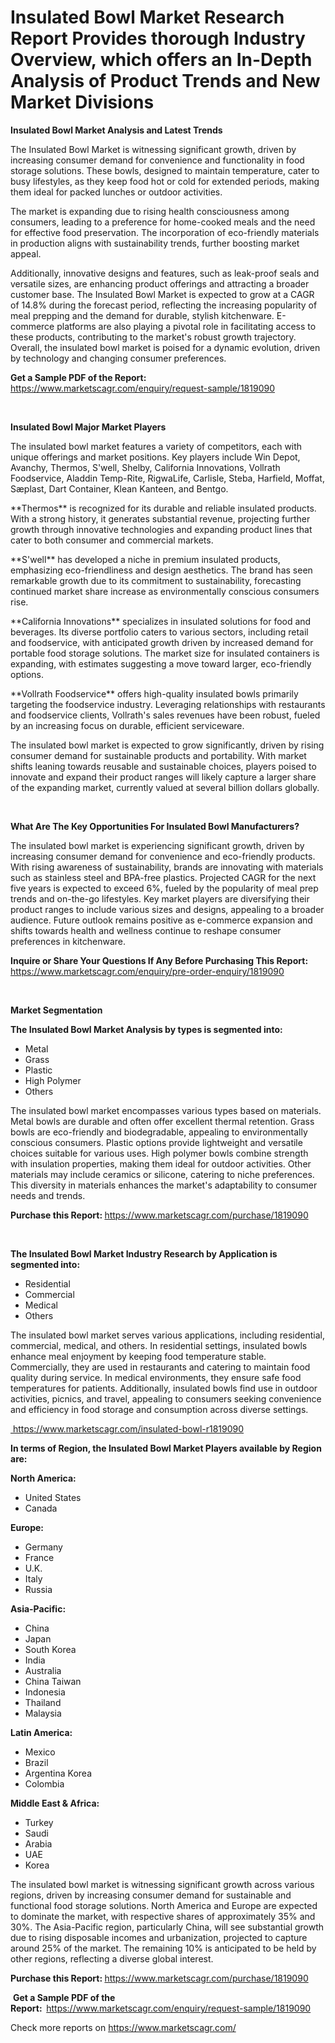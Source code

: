 <p><h1>Insulated Bowl Market Research Report Provides thorough Industry Overview, which offers an In-Depth Analysis of Product Trends and New Market Divisions</h1></p><p><strong>Insulated Bowl Market Analysis and Latest Trends</strong></p>
<p><p>The Insulated Bowl Market is witnessing significant growth, driven by increasing consumer demand for convenience and functionality in food storage solutions. These bowls, designed to maintain temperature, cater to busy lifestyles, as they keep food hot or cold for extended periods, making them ideal for packed lunches or outdoor activities. </p><p>The market is expanding due to rising health consciousness among consumers, leading to a preference for home-cooked meals and the need for effective food preservation. The incorporation of eco-friendly materials in production aligns with sustainability trends, further boosting market appeal. </p><p>Additionally, innovative designs and features, such as leak-proof seals and versatile sizes, are enhancing product offerings and attracting a broader customer base. The Insulated Bowl Market is expected to grow at a CAGR of 14.8% during the forecast period, reflecting the increasing popularity of meal prepping and the demand for durable, stylish kitchenware. E-commerce platforms are also playing a pivotal role in facilitating access to these products, contributing to the market's robust growth trajectory. Overall, the insulated bowl market is poised for a dynamic evolution, driven by technology and changing consumer preferences.</p></p>
<p><strong>Get a Sample PDF of the Report:&nbsp;</strong> <a href="https://www.marketscagr.com/enquiry/request-sample/1819090?utm_campaign=2822&utm_medium=2&utm_source=Github&utm_content=ia&utm_term=04042025&utm_id=insulated-bowl">https://www.marketscagr.com/enquiry/request-sample/1819090</a></p>
<p>&nbsp;</p>
<p><strong>Insulated Bowl Major Market Players</strong></p>
<p><p>The insulated bowl market features a variety of competitors, each with unique offerings and market positions. Key players include Win Depot, Avanchy, Thermos, S'well, Shelby, California Innovations, Vollrath Foodservice, Aladdin Temp-Rite, RigwaLife, Carlisle, Steba, Harfield, Moffat, Sæplast, Dart Container, Klean Kanteen, and Bentgo.</p><p>**Thermos** is recognized for its durable and reliable insulated products. With a strong history, it generates substantial revenue, projecting further growth through innovative technologies and expanding product lines that cater to both consumer and commercial markets.</p><p>**S'well** has developed a niche in premium insulated products, emphasizing eco-friendliness and design aesthetics. The brand has seen remarkable growth due to its commitment to sustainability, forecasting continued market share increase as environmentally conscious consumers rise.</p><p>**California Innovations** specializes in insulated solutions for food and beverages. Its diverse portfolio caters to various sectors, including retail and foodservice, with anticipated growth driven by increased demand for portable food storage solutions. The market size for insulated containers is expanding, with estimates suggesting a move toward larger, eco-friendly options.</p><p>**Vollrath Foodservice** offers high-quality insulated bowls primarily targeting the foodservice industry. Leveraging relationships with restaurants and foodservice clients, Vollrath's sales revenues have been robust, fueled by an increasing focus on durable, efficient serviceware.</p><p>The insulated bowl market is expected to grow significantly, driven by rising consumer demand for sustainable products and portability. With market shifts leaning towards reusable and sustainable choices, players poised to innovate and expand their product ranges will likely capture a larger share of the expanding market, currently valued at several billion dollars globally.</p></p>
<p>&nbsp;</p>
<p><strong>What Are The Key Opportunities For Insulated Bowl Manufacturers?</strong></p>
<p><p>The insulated bowl market is experiencing significant growth, driven by increasing consumer demand for convenience and eco-friendly products. With rising awareness of sustainability, brands are innovating with materials such as stainless steel and BPA-free plastics. Projected CAGR for the next five years is expected to exceed 6%, fueled by the popularity of meal prep trends and on-the-go lifestyles. Key market players are diversifying their product ranges to include various sizes and designs, appealing to a broader audience. Future outlook remains positive as e-commerce expansion and shifts towards health and wellness continue to reshape consumer preferences in kitchenware.</p></p>
<p><strong>Inquire or Share Your Questions If Any Before Purchasing This Report:</strong> <a href="https://www.marketscagr.com/enquiry/pre-order-enquiry/1819090?utm_campaign=2822&utm_medium=2&utm_source=Github&utm_content=ia&utm_term=04042025&utm_id=insulated-bowl">https://www.marketscagr.com/enquiry/pre-order-enquiry/1819090</a></p>
<p>&nbsp;</p>
<p><strong>Market Segmentation</strong></p>
<p><strong>The Insulated Bowl Market Analysis by types is segmented into:</strong></p>
<p><ul><li>Metal</li><li>Grass</li><li>Plastic</li><li>High Polymer</li><li>Others</li></ul></p>
<p><p>The insulated bowl market encompasses various types based on materials. Metal bowls are durable and often offer excellent thermal retention. Grass bowls are eco-friendly and biodegradable, appealing to environmentally conscious consumers. Plastic options provide lightweight and versatile choices suitable for various uses. High polymer bowls combine strength with insulation properties, making them ideal for outdoor activities. Other materials may include ceramics or silicone, catering to niche preferences. This diversity in materials enhances the market's adaptability to consumer needs and trends.</p></p>
<p><strong>Purchase this Report:&nbsp;</strong><a href="https://www.marketscagr.com/purchase/1819090?utm_campaign=2822&utm_medium=2&utm_source=Github&utm_content=ia&utm_term=04042025&utm_id=insulated-bowl">https://www.marketscagr.com/purchase/1819090</a></p>
<p>&nbsp;</p>
<p><strong>The Insulated Bowl Market Industry Research by Application is segmented into:</strong></p>
<p><ul><li>Residential</li><li>Commercial</li><li>Medical</li><li>Others</li></ul></p>
<p><p>The insulated bowl market serves various applications, including residential, commercial, medical, and others. In residential settings, insulated bowls enhance meal enjoyment by keeping food temperature stable. Commercially, they are used in restaurants and catering to maintain food quality during service. In medical environments, they ensure safe food temperatures for patients. Additionally, insulated bowls find use in outdoor activities, picnics, and travel, appealing to consumers seeking convenience and efficiency in food storage and consumption across diverse settings.</p></p>
<p><a href="https://www.marketscagr.com/insulated-bowl-r1819090?utm_campaign=2822&utm_medium=2&utm_source=Github&utm_content=ia&utm_term=04042025&utm_id=insulated-bowl">&nbsp;https://www.marketscagr.com/insulated-bowl-r1819090</a></p>
<p><strong>In terms of Region, the Insulated Bowl Market Players available by Region are:</strong></p>
<p>
    <p> <strong> North America: </strong>
        <ul>
            <li>United States</li>
            <li>Canada</li>
        </ul>
        </p> 
    <p> <strong> Europe: </strong>
        <ul>
            <li>Germany</li>
            <li>France</li>
            <li>U.K.</li>
            <li>Italy</li>
            <li>Russia</li>
        </ul>
        </p> 
    <p> <strong> Asia-Pacific: </strong>
        <ul>
            <li>China</li>
            <li>Japan</li>
            <li>South Korea</li>
            <li>India</li>
            <li>Australia</li>
            <li>China Taiwan</li>
            <li>Indonesia</li>
            <li>Thailand</li>
            <li>Malaysia</li>
        </ul>
        </p> 
    <p> <strong> Latin America: </strong>
        <ul>
            <li>Mexico</li>
            <li>Brazil</li>
            <li>Argentina Korea</li>
            <li>Colombia</li>
        </ul>
        </p> 
    <p> <strong> Middle East & Africa: </strong>
        <ul>
            <li>Turkey</li>
            <li>Saudi</li>
            <li>Arabia</li>
            <li>UAE</li>
            <li>Korea</li>
        </ul>
    </p>
    </p>
<p><p>The insulated bowl market is witnessing significant growth across various regions, driven by increasing consumer demand for sustainable and functional food storage solutions. North America and Europe are expected to dominate the market, with respective shares of approximately 35% and 30%. The Asia-Pacific region, particularly China, will see substantial growth due to rising disposable incomes and urbanization, projected to capture around 25% of the market. The remaining 10% is anticipated to be held by other regions, reflecting a diverse global interest.</p></p>
<p><strong>Purchase this Report: </strong><a href="https://www.marketscagr.com/purchase/1819090?utm_campaign=2822&utm_medium=2&utm_source=Github&utm_content=ia&utm_term=04042025&utm_id=insulated-bowl">https://www.marketscagr.com/purchase/1819090</a></p>
<p>&nbsp;<strong>Get a Sample PDF of the Report:&nbsp;&nbsp;</strong><a href="https://www.marketscagr.com/enquiry/request-sample/1819090?utm_campaign=2822&utm_medium=2&utm_source=Github&utm_content=ia&utm_term=04042025&utm_id=insulated-bowl">https://www.marketscagr.com/enquiry/request-sample/1819090</a></p>
<p><strong></strong></p>
<p>Check more reports on <a href="https://www.marketscagr.com/?utm_campaign=2822&utm_medium=2&utm_source=Github&utm_content=ia&utm_term=04042025&utm_id=insulated-bowl">https://www.marketscagr.com/</a></p>